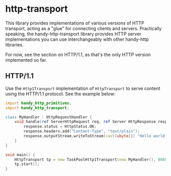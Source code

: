 # http-transport

This library provides implementations of various versions of HTTP transport,
acting as a "glue" for connecting clients and servers. Practically speaking,
the handy-http-transport library provides HTTP server implementations you can
use interchangeably with other handy-http libraries.

For now, see the section on HTTP/1.1, as that's the only HTTP version
implemented so far.

## HTTP/1.1

Use the `Http1Transport` implementation of `HttpTransport` to serve content
using the HTTP/1.1 protocol. See the example below:

```d
import handy_http_primitives;
import handy_http_transport;

class MyHandler : HttpRequestHandler {
    void handle(ref ServerHttpRequest req, ref Server HttpResponse resp) {
        response.status = HttpStatus.OK;
        response.headers.add("Content-Type", "text/plain");
        response.outputStream.writeToStream(cast(ubyte[]) "Hello world!");
    }
}

void main() {
    HttpTransport tp = new TaskPoolHttp1Transport(new MyHandler(), 8080);
    tp.start();
}
```